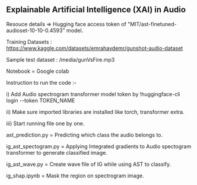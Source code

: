 
## Explainable Artificial Intelligence (XAI) in Audio

Resouce details =>
Hugging face access token of "MIT/ast-finetuned-audioset-10-10-0.4593" model. 

Training Datasets : https://www.kaggle.com/datasets/emrahaydemr/gunshot-audio-dataset 

Sample test dataset : /media/gunVsFire.mp3

Notebook = Google colab


Instruction to run the code :-

i) Add Audio spectrogram transformer model token by 
!huggingface-cli login --token TOKEN_NAME

ii) Make sure imported libraries are installed like torch, transformer extra.

iii) Start running file one by one. 

ast_prediction.py = Predicting which class the audio belongs to.

ig_ast_spectogram.py = Applying Integrated gradients to Audio spectogram transformer to generate classified image.

ig_ast_wave.py = Create wave file of IG while using AST to classify.

ig_shap.ipynb = Mask the region on spectrogram image. 



